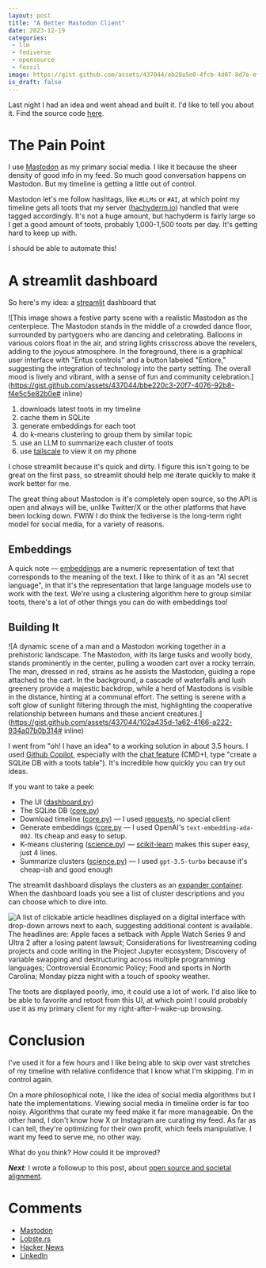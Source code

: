 ```yaml
---
layout: post
title: "A Better Mastodon Client"
date: 2023-12-19
categories:
 - llm
 - fediverse
 - opensource
 - fossil
image: https://gist.github.com/assets/437044/eb29a5e0-4fcb-4d07-8d7e-ef0ac5680ba5
is_draft: false
---
```


Last night I had an idea and went ahead and built it. I'd like to tell you about it. Find the source code [here][github].

# The Pain Point
I use [Mastodon][masto] as my primary social media. I like it because the sheer density of good info in my feed. So 
much good conversation happens on Mastodon. But my timeline is getting a little out of control. 

Mastodon let's me follow hashtags, like `#LLMs` or `#AI`, at which point my timeline gets all toots that my server 
([hachyderm.io][hachyderm]) 
handled that were tagged accordingly. It's not a huge amount, but hachyderm is fairly large so I get a good amount of 
toots, probably 1,000-1,500 toots per day. It's getting hard to keep up with.

I should be able to automate this!

# A streamlit dashboard
So here's my idea: a [streamlit][streamlit] dashboard that 

![This image shows a festive party scene with a realistic Mastodon as the centerpiece. The Mastodon stands in the middle of a crowded dance floor, surrounded by partygoers who are dancing and celebrating. Balloons in various colors float in the air, and string lights crisscross above the revelers, adding to the joyous atmosphere. In the foreground, there is a graphical user interface with "Entus controls" and a button labeled "Entiore," suggesting the integration of technology into the party setting. The overall mood is lively and vibrant, with a sense of fun and community celebration.](https://gist.github.com/assets/437044/bbe220c3-20f7-4076-92b8-f4e5c5e82b0e# inline)

1. downloads latest toots in my timeline
2. cache them in SQLite
3. generate embeddings for each toot
4. do k-means clustering to group them by similar topic
5. use an LLM to summarize each cluster of toots
6. use [tailscale][tail] to view it on my phone

I chose streamlit because it's quick and dirty. I figure this isn't going to be great on the first
pass, so streamlit should help me iterate quickly to make it work better for me.

The great thing about Mastodon is it's completely open source, so the API is open and always will be,
unlike Twitter/X or the other platforms that have been locking down. FWIW I do think the fediverse is the
long-term right model for social media, for a variety of reasons.

## Embeddings
A quick note — [embeddings][emb] are a numeric representation of text that corresponds to the meaning of the text.
I like to think of it as an "AI secret language", in that it's the representation that large language models use to
work with the text. We're using a clustering algorithm here to group similar toots, there's a lot of other things
you can do with embeddings too!


## Building It

![A dynamic scene of a man and a Mastodon working together in a prehistoric landscape. The Mastodon, with its large tusks and woolly body, stands prominently in the center, pulling a wooden cart over a rocky terrain. The man, dressed in red, strains as he assists the Mastodon, guiding a rope attached to the cart. In the background, a cascade of waterfalls and lush greenery provide a majestic backdrop, while a herd of Mastodons is visible in the distance, hinting at a communal effort. The setting is serene with a soft glow of sunlight filtering through the mist, highlighting the cooperative relationship between humans and these ancient creatures.](https://gist.github.com/assets/437044/102a435d-1a62-4166-a222-934a07b0b314# inline)

I went from "oh! I have an idea" to a working solution in about 3.5 hours. I used [Github Copilot][copilot], especially
with the [chat feature][chat] (CMD+I, type "create a SQLite DB with a toots table"). It's incredible how quickly you
can try out ideas.

If you want to take a peek:

* The UI ([dashboard.py](https://github.com/tkellogg/fossil/blob/main/dashboard.py))
* The SQLite DB ([core.py](https://github.com/tkellogg/fossil/blob/main/fossil/core.py#L15-L127))
* Download timeline ([core.py](https://github.com/tkellogg/fossil/blob/main/fossil/core.py#L137-L170)) — I used [requests][requests], no special client
* Generate embeddings ([core.py](https://github.com/tkellogg/fossil/blob/main/fossil/core.py#L173-L188) — I used OpenAI's `text-embedding-ada-002`. Its cheap and easy to setup.
* K-means clustering ([science.py](https://github.com/tkellogg/fossil/blob/main/fossil/science.py#L8-L12)) — [scikit-learn][sklearn] makes this super easy, just 4 lines.
* Summarize clusters ([science.py](https://github.com/tkellogg/fossil/blob/main/fossil/science.py#L20-L26)) — I used `gpt-3.5-turbo` because it's cheap-ish and good enough


The streamlit dashboard displays the clusters as an [expander container][expander]. When the dashboard loads
you see a list of cluster descriptions and you can choose which to dive into.

![A list of clickable article headlines displayed on a digital interface with drop-down arrows next to each, suggesting additional content is available. The headlines are: Apple faces a setback with Apple Watch Series 9 and Ultra 2 after a losing patent lawsuit; Considerations for livestreaming coding projects and code writing in the Project Jupyter ecosystem; Discovery of variable swapping and destructuring across multiple programming languages; Controversial Economic Policy; Food and sports in North Carolina; Monday pizza night with a touch of spooky weather.](https://gist.github.com/assets/437044/4c314ff0-0427-4979-9d55-5649a24dff2c)

The toots are displayed poorly, imo, it could use a lot of work. I'd also like to be able to favorite and retoot
from this UI, at which point I could probably use it as my primary client for my right-after-I-wake-up browsing.


# Conclusion
I've used it for a few hours and I like being able to skip over vast stretches of my timeline with relative
confidence that I know what I'm skipping. I'm in control again.

On a more philosophical note, I like the idea of social media algorithms but I hate the implementations.
Viewing social media in timeline order is far too noisy. Algorithms that curate my feed make it far more manageable.
On the other hand, I don't know how X or Instagram are curating my feed. As far as I can tell, they're optimizing
for their own profit, which feels manipulative. I want my feed to serve me, no other way.

What do you think? How could it be improved?

_**Next**:_ I wrote a followup to this post, about [open source and societal alignment][followup].


# Comments
* [Mastodon](https://hachyderm.io/@kellogh/111607714159954053)
* [Lobste.rs](https://lobste.rs/s/qa6759/better_mastodon_client)
* [Hacker News](https://news.ycombinator.com/item?id=38696523)
* [LinkedIn](https://www.linkedin.com/posts/tim-kellogg-69802913_a-better-mastodon-client-activity-7142902236786954241-LaY1?utm_source=share&utm_medium=member_desktop)




 [github]: https://github.com/tkellogg/fossil/
 [masto]: https://joinmastodon.org/
 [hachyderm]: https://hachyderm.io/
 [streamlit]: https://streamlit.io/
 [requests]: https://requests.readthedocs.io/en/latest/
 [sklearn]: https://scikit-learn.org/stable/
 [expander]: https://docs.streamlit.io/library/api-reference/layout/st.expander
 [copilot]: https://github.com/features/copilot
 [chat]: https://docs.github.com/en/copilot/github-copilot-chat/about-github-copilot-chat
 [emb]: https://llm.datasette.io/en/stable/embeddings/index.html
 [tail]: https://tailscale.com/blog/how-tailscale-works
 [followup]: https://timkellogg.me/blog/2023/12/21/alignment
